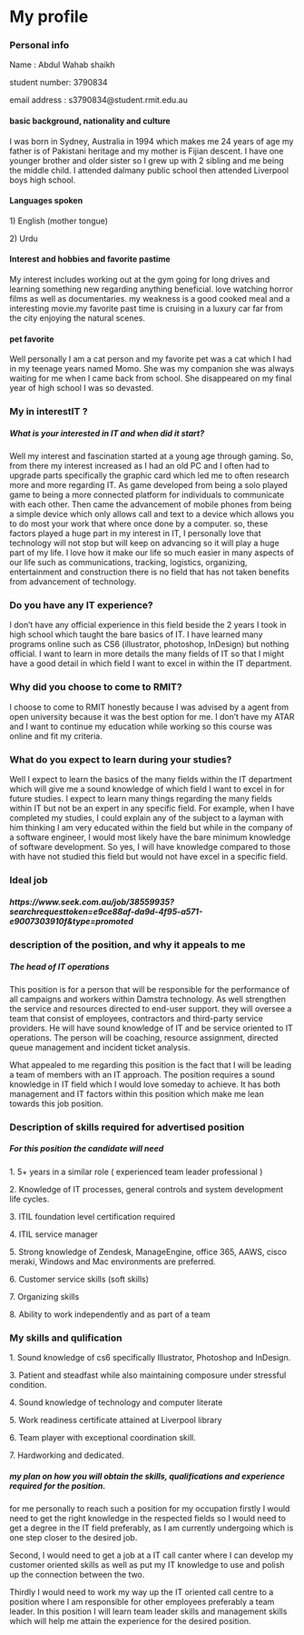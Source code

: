<h1>My profile</h1>

<body><h3>Personal info</h3> 
<p>Name : Abdul Wahab shaikh</p>
<p>student number: 3790834</p>
<p>email address : s3790834@student.rmit.edu.au</p>
<p><h4>basic background, nationality and culture</p></h4>
<p>I was born in Sydney, Australia in 1994 which makes me 24 years of age my father is of Pakistani heritage and my mother is Fijian descent. I have one younger brother and older sister so I grew up with 2 sibling and me being the middle child. I attended dalmany public school then attended Liverpool boys high school. </p>
<p><h4>Languages spoken </p></h4>
<p>1) English  (mother tongue)</p>
<p>2) Urdu </p>
<p><h4>Interest and hobbies and favorite pastime </p></h4>
<p>My interest includes working out at the gym going for long drives and learning something new regarding anything beneficial. love watching horror films as well as documentaries. my weakness is a good cooked meal and a interesting movie.my favorite past time is cruising in a luxury car far from the city enjoying the natural scenes.</p>
<p><h4>pet favorite </p></h4>
Well personally I am a cat person and my favorite pet was a cat which I had in my teenage years named Momo. She was my companion she was always waiting for me when I came back from school. She disappeared on my final year of high school I was so devasted. </p></body>

<h3> My in interestIT ?</h3> 
<p><h5>What is your interested in IT and when did it start?</h5></p>

</P>Well my interest and fascination started at a young age through gaming. So, from there my interest increased as I had an old PC and I often had to upgrade parts specifically the graphic card which led me to often research more and more regarding IT. As game developed from being a solo played game to being a more connected platform for individuals to communicate with each other. Then came the advancement of mobile phones from being a simple device which only allows call and text to a device which allows you to do most your work that where once done by a computer. so, these factors played a huge part in my interest in IT, I personally love that technology will not stop but will keep on advancing so it will play a huge part of my life. I love how it make our life so much easier in many aspects of our life such as communications, tracking, logistics, organizing, entertainment and construction there is no field that has not taken benefits from advancement of technology.<P>

<h3><p>Do you have any IT experience?</p></h3>

I don’t have any official experience in this field beside the 2 years I took in high school which taught the bare basics of IT. I have learned many programs online such as CS6 (illustrator, photoshop, InDesign) but nothing official. I want to learn in more details the many fields of IT so that I might have a good detail in which field I want to excel in within the IT department.

<h3><p>Why did you choose to come to RMIT?</p></h3>

I choose to come to RMIT honestly because I was advised by a agent from open university because it was the best option for me. I don’t have my ATAR and I want to continue my education while working so this course was online and fit my criteria.

<h3><p>What do you expect to learn during your studies?</h3></p>

<p>Well I expect to learn the basics of the many fields within the IT department which will give me a sound knowledge of which field I want to excel in for future studies. I expect to learn many things regarding the many fields within IT but not be an expert in any specific field. For example, when I have completed my studies, I could explain any of the subject to a layman with him thinking I am very educated within the field but while in the company of a software engineer, I would most likely have the bare minimum knowledge of software development. So yes, I will have knowledge compared to those with have not studied this field but would not have excel in a specific field.</p>

<p><h3>Ideal job</h3></p>
<p><h5>https://www.seek.com.au/job/38559935?searchrequesttoken=e9ce88af-da9d-4f95-a571-e9007303910f&type=promoted</h5></p>

<h3><p>description of the position, and why it appeals to me</h3></p> 
<h5><p>The head of IT operations </h5></p>
<p>This position is for a person that will be responsible for the performance of all campaigns and workers within Damstra technology. As well strengthen the service and resources directed to end-user support. they will oversee a team that consist of employees, contractors and third-party service providers. He will have sound knowledge of IT and be service oriented to IT operations. The person will be coaching, resource assignment, directed queue management and incident ticket analysis.</p>
<p>What appealed to me regarding this position is the fact that I will be leading a team of members with an IT approach. The position requires a sound knowledge in IT field which I would love someday to achieve. It has both management and IT factors within this position which make me lean towards this job position.</p>

<h3><p>Description of skills required for advertised position</h3></p> 
<h5><p>For this position the candidate will need </h5></p>
<p>1.	5+ years in a similar role ( experienced team leader professional )</p>
<p>2.	Knowledge of IT processes, general controls and system development life cycles.</p>
<p>3.	ITIL foundation level certification required</p>
<p>4.	ITIL service manager </p>
<p>5.	Strong knowledge of Zendesk, ManageEngine, office 365, AAWS, cisco meraki, Windows and Mac environments are preferred.</p>
<p>6.	Customer service skills (soft skills)</p>
<p>7.	Organizing skills </p>
<p>8.	Ability to work independently and as part of a team</p>


<h3><p>My skills and qulification</h3></p>
<p>1.	Sound knowledge of cs6 specifically Illustrator, Photoshop and InDesign.</p>
<p>3.	Patient and steadfast while also maintaining composure under stressful condition.</p>
<p>4.	Sound knowledge of technology and computer literate</p>
<p>5.	Work readiness certificate attained at Liverpool library</p>
<p>6.	Team player with exceptional coordination skill.</p>
<p>7.	Hardworking and dedicated.</p>



<h5><p>my plan on how you will obtain the skills, qualifications and experience required for the position.</h5></p>

<p>for me personally to reach such a position for my occupation firstly I would need to get the right knowledge in the respected fields so I would need to get a degree in the IT field preferably, as I am currently undergoing which is one step closer to the desired job.</p>
Second, I would need to get a job at a IT call canter where I can develop my customer oriented skills as well as put my IT knowledge to use and polish up the connection between the two.</p>
<p>Thirdly I would need to work my way up the IT oriented call centre to a position where I am responsible for other employees preferably a team leader. In this position I will learn team leader skills and management skills which will help me attain the experience for the desired position.</p>
